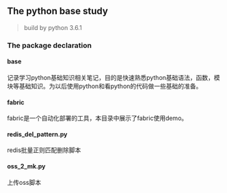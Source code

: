 ## The python base study

> build by python 3.6.1

### The package declaration

#### base
记录学习python基础知识相关笔记，目的是快速熟悉python基础语法，函数，模块等基础知识。为以后使用python和看python的代码做一些基础的准备。

#### fabric
fabric是一个自动化部署的工具，本目录中展示了fabric使用demo。

#### redis_del_pattern.py
redis批量正则匹配删除脚本

#### oss_2_mk.py
上传oss脚本